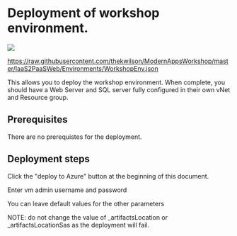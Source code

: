 # Deployment of workshop environment.

<a href="https://portal.azure.com/#create/Microsoft.Template/uri/https%3A%2F%2Fraw.githubusercontent.com%2Fthekwilson%2FModernAppsWorkshop%2Fmaster%2FIaaS2PaaSWeb%2FEnvironments%2FWorkshopEnv.json" target="_blank">
    <img src="http://azuredeploy.net/deploybutton.png"/>
</a>

https://raw.githubusercontent.com/thekwilson/ModernAppsWorkshop/master/IaaS2PaaSWeb/Environments/WorkshopEnv.json

This allows you to deploy the workshop environment.  When complete, you should have a Web Server and SQL server fully configured in their own vNet and Resource group.

## Prerequisites

There are no prerequistes for the deployment.

## Deployment steps

Click the "deploy to Azure" button at the beginning of this document.

Enter vm admin username and password

You can leave default values for the other parameters

NOTE: do not change the value of _artifactsLocation or _artifactsLocationSas as the deployment will fail.
